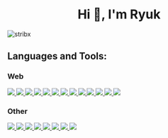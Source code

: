 <h1 align="center">Hi 👋, I'm Ryuk</h1>
<p align="left"> <img src="https://komarev.com/ghpvc/?username=RyukaTV&style=flat-square" alt="stribx" /> </p>
<h2 align="left">Languages and Tools:</h2>
<h3 align="left">Web</h3>
<p align="left">
<a href="https://www.w3.org/html/" target="_blank">
  <img src="https://skillicons.dev/icons?i=html" />
</a>
<a href="https://developer.mozilla.org/fr/docs/Web/CSS" target="_blank">
  <img src="https://skillicons.dev/icons?i=css" />
</a>
<a href="https://developer.mozilla.org/fr/docs/Web/JavaScript" target="_blank">
  <img src="https://skillicons.dev/icons?i=js" />
</a>
 <a href="https://tailwindcss.com" target="_blank">
  <img src="https://skillicons.dev/icons?i=tailwind" />
</a>
<a href="https://getbootstrap.com" target="_blank">
  <img src="https://skillicons.dev/icons?i=bootstrap" />
</a>
<a href="https://www.mysql.com" target="_blank">
  <img src="https://skillicons.dev/icons?i=mysql" />
</a>
<a href="https://www.php.net" target="_blank">
  <img src="https://skillicons.dev/icons?i=php" />
</a>
  <a href="https://vuejs.org/" target="_blank">
  <img src="https://skillicons.dev/icons?i=vue" />
</a>
<a href="https://go.dev" target="_blank">
  <img src="https://skillicons.dev/icons?i=go" />
</a>
<a href="https://symfony.com/" target="_blank">
  <img src="https://skillicons.dev/icons?i=symfony" />
</a>  
<a href="https://laravel.com" target="_blank">
  <img src="https://skillicons.dev/icons?i=laravel" />
</a>
<a href="https://alpinejs.dev/" target="_blank">
  <img src="https://skillicons.dev/icons?i=alpinejs" />
</a>
<a href="https://www.npmjs.com/" target="_blank">
  <img src="https://skillicons.dev/icons?i=npm" />
</a>
</p>
<h3 align="left">Other</h3>
<p align="left">
<a href="https://www.python.org" target="_blank">
  <img src="https://skillicons.dev/icons?i=python" />
</a>
<a href="https://git-scm.com" target="_blank">
  <img src="https://skillicons.dev/icons?i=git" />
</a>
<a href="https://www.java.com" target="_blank">
  <img src="https://skillicons.dev/icons?i=java" />
</a>
<a href="https://eclipseide.org/" target="_blank">
  <img src="https://skillicons.dev/icons?i=eclipse" />
</a>
<a href="https://www.ubuntu-fr.org/" target="_blank">
  <img src="https://skillicons.dev/icons?i=ubuntu" />
</a>
  <a href="https://about.gitlab.com/" target="_blank">
  <img src="https://skillicons.dev/icons?i=gitlab" />
</a>
  <a href="https://github.com/" target="_blank">
  <img src="https://skillicons.dev/icons?i=github" />
</a>
</a>
  <a href="https://stackoverflow.com/" target="_blank">
  <img src="https://skillicons.dev/icons?i=stackoverflow" />
</a>
</p>
